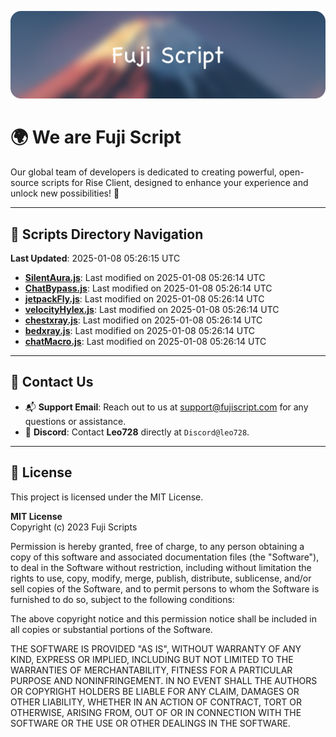 ![Banner](.github/b.webp)

# 🌍 **We are Fuji Script**

Our global team of developers is dedicated to creating powerful, open-source scripts for Rise Client, designed to enhance your experience and unlock new possibilities! 🌟

---
<!-- SCRIPTS_NAVIGATION_START -->
## 📂 **Scripts Directory Navigation**

**Last Updated**: 2025-01-08 05:26:15 UTC

- **[SilentAura.js](scripts/SilentAura.js)**: Last modified on 2025-01-08 05:26:14 UTC
- **[ChatBypass.js](scripts/ChatBypass.js)**: Last modified on 2025-01-08 05:26:14 UTC
- **[jetpackFly.js](scripts/jetpackFly.js)**: Last modified on 2025-01-08 05:26:14 UTC
- **[velocityHylex.js](scripts/velocityHylex.js)**: Last modified on 2025-01-08 05:26:14 UTC
- **[chestxray.js](scripts/chestxray.js)**: Last modified on 2025-01-08 05:26:14 UTC
- **[bedxray.js](scripts/bedxray.js)**: Last modified on 2025-01-08 05:26:14 UTC
- **[chatMacro.js](scripts/chatMacro.js)**: Last modified on 2025-01-08 05:26:14 UTC

<!-- SCRIPTS_NAVIGATION_END -->

---

## 💬 **Contact Us**  
- 📬 **Support Email**: Reach out to us at [support@fujiscript.com](mailto:support@fujiscript.com) for any questions or assistance.  
- 💬 **Discord**: Contact **Leo728** directly at `Discord@leo728`.

---

## 📜 **License**

This project is licensed under the MIT License.  

**MIT License**  
Copyright (c) 2023 Fuji Scripts  

Permission is hereby granted, free of charge, to any person obtaining a copy of this software and associated documentation files (the "Software"), to deal in the Software without restriction, including without limitation the rights to use, copy, modify, merge, publish, distribute, sublicense, and/or sell copies of the Software, and to permit persons to whom the Software is furnished to do so, subject to the following conditions:  

The above copyright notice and this permission notice shall be included in all copies or substantial portions of the Software.  

THE SOFTWARE IS PROVIDED "AS IS", WITHOUT WARRANTY OF ANY KIND, EXPRESS OR IMPLIED, INCLUDING BUT NOT LIMITED TO THE WARRANTIES OF MERCHANTABILITY, FITNESS FOR A PARTICULAR PURPOSE AND NONINFRINGEMENT. IN NO EVENT SHALL THE AUTHORS OR COPYRIGHT HOLDERS BE LIABLE FOR ANY CLAIM, DAMAGES OR OTHER LIABILITY, WHETHER IN AN ACTION OF CONTRACT, TORT OR OTHERWISE, ARISING FROM, OUT OF OR IN CONNECTION WITH THE SOFTWARE OR THE USE OR OTHER DEALINGS IN THE SOFTWARE.  
